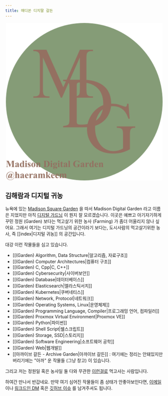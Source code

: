 ```yaml
---
title: 매디쏜 디지딸 갈든
---
```

<a href="https://mdg.haeramk.im">
    <div align="center">
        <img src="https://raw.githubusercontent.com/haeramkeem/mdg/main/quartz/static/mdg.svg" alt="mdg banner image" width=500 />
    </div>
</a>

## 김해람과 디지털 귀농

뉴욕에 있는 [Madison Square Garden](https://en.wikipedia.org/wiki/Madison_Square_Garden) 을 따서 Madison Digital Garden 라고 이름은 지었지만 아직 [디지털 가드닝](https://maggieappleton.com/garden-history) 이 뭔지 잘 모르겠습니다. 이곳은 예쁘고 아기자기하게 꾸민 정원 (Garden) 보다는 먹고살기 위한 농사 (Farming) 가 좀더 어울리지 않나 싶어요. 그래서 여기는 디지털 가드닝의 공간이라기 보다는, 도시사람의 먹고살기위한 농사, 즉 [[index|디지털 귀농]] 의 공간입니다.

대강 이런 작물들을 심고 있습니다.

- [[(Garden) Algorithm, Data Structure|알고리즘, 자료구조]]
- [[(Garden) Computer Architectures|컴퓨터 구조]]
- [[(Garden) C, Cpp|C, C++]]
- [[(Garden) Cybersecurity|사이버보안]]
- [[(Garden) Database|데이터베이스]]
- [[(Garden) Elasticsearch|엘라스틱서치]]
- [[(Garden) Kubernetes|쿠버네티스]]
- [[(Garden) Network, Protocol|네트워크]]
- [[(Garden) Operating Systems, Linux|운영체제]]
- [[(Garden) Programming Language, Compiler|프로그래밍 언어, 컴파일러]]
- [[(Garden) Proxmox Virtual Environment|Proxmox VE]]
- [[(Garden) Python|파이썬]]
- [[(Garden) Shell Script|쉘스크립트]]
- [[(Garden) Storage, SSD|스토리지]]
- [[(Garden) Software Engineering|소프트웨어 공학]]
- [[(Garden) Web|웹개발]]
- [[아까이브 갈든 - Archive Garden|아까이브 갈든]] : 여기에는 정리는 안돼있지만 버리기에는 "아까" 운 작물들 (그냥 창고) 이 있습니다.

그리고 저는 정원일 혹은 농사일 둘 다와 무관한 [이런걸로](https://www.linkedin.com/in/haeram-kim-277404220) 먹고사는 사람입니다.

하여간 만나서 반갑네요. 만약 여기 심어진 작물들이 좀 상태가 안좋아보인다면, [이메일](mailto://haeram.kim1@gmail.com) 이나 [링크드인 DM](https://www.linkedin.com/in/haeram-kim-277404220) 혹은 [깃허브 이슈](https://github.com/haeramkeem/mdg) 를 남겨주셔도 됩니다.